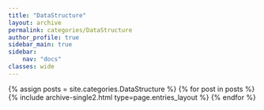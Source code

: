 ```yaml
---
title: "DataStructure"
layout: archive
permalink: categories/DataStructure
author_profile: true
sidebar_main: true
sidebar:
    nav: "docs"
classes: wide
---
```


{% assign posts = site.categories.DataStructure %}
{% for post in posts %} {% include archive-single2.html type=page.entries_layout %} {% endfor %}